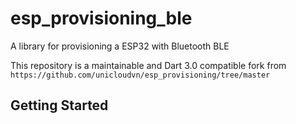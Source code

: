 # esp_provisioning_ble

A library for provisioning a ESP32 with Bluetooth BLE






This repository is a maintainable and Dart 3.0 compatible fork from `https://github.com/unicloudvn/esp_provisioning/tree/master`

## Getting Started


